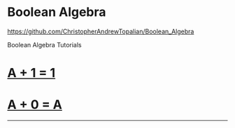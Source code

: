 # Boolean Algebra
https://github.com/ChristopherAndrewTopalian/Boolean_Algebra

Boolean Algebra Tutorials

# [A + 1 = 1](a_plus_1_equals_1/a_plus_1_equals_1.pdf)

# [A + 0 = A](a_plus_0_equals_a/a_plus_0_equals_a.pdf)

---